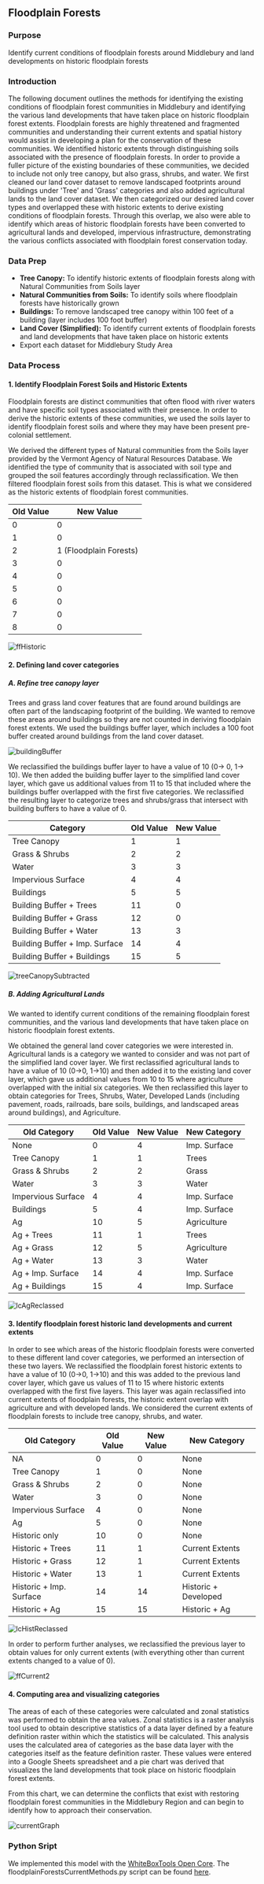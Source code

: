 ## Floodplain Forests

### Purpose
Identify current conditions of floodplain forests around Middlebury and land developments on historic floodplain forests


### Introduction
The following document outlines the methods for identifying the existing conditions of floodplain forest communities in Middlebury and identifying the various land developments that have taken place on historic floodplain forest extents. Floodplain forests are highly threatened and fragmented communities and understanding their current extents and spatial history would assist in developing a plan for the conservation of these communities. We identified historic extents through distinguishing soils associated with the presence of floodplain forests. In order to provide a fuller picture of the existing boundaries of these communities, we decided to include not only tree canopy, but also grass, shrubs, and water. We first cleaned our land cover dataset to remove landscaped footprints around buildings under 'Tree' and 'Grass' categories and also added agricultural lands to the land cover dataset. We then categorized our desired land cover types and overlapped these with historic extents to derive existing conditions of floodplain forests. Through this overlap, we also were able to identify which areas of historic floodplain forests have been converted to agricultural lands and developed, impervious infrastructure, demonstrating the various conflicts associated with floodplain forest conservation today.


### Data Prep

- **Tree Canopy:** To identify historic extents of floodplain forests along with Natural Communities from Soils layer
- **Natural Communities from Soils:** To identify soils where floodplain forests have historically grown
- **Buildings:** To remove landscaped tree canopy within 100 feet of a building (layer includes 100 foot buffer)
- **Land Cover (Simplified):** To identify current extents of floodplain forests and land developments that have taken place on historic extents
- Export each dataset for Middlebury Study Area

### Data Process

#### 1. Identify Floodplain Forest Soils and Historic Extents

Floodplain forests are distinct communities that often flood with river waters and have specific soil types associated with their presence. In order to derive the historic extents of these communities, we used the soils layer to identify floodplain forest soils and where they may have been present pre-colonial settlement.

We derived the different types of Natural communities from the Soils layer provided by the Vermont Agency of Natural Resources Database. We identified the type of community that is associated with soil type and grouped the soil features accordingly through reclassification. We then filtered floodplain forest soils from this dataset. This is what we considered as the historic extents of floodplain forest communities.

| Old Value | New Value |
| ------| --------- |
| 0 | 0 |
| 1 | 0 |
| 2 | 1 (Floodplain Forests) |
| 3| 0 |
| 4 | 0 |
| 5 | 0 |  
| 6| 0 |
| 7| 0 |
| 8 | 0 |

![ffHistoric](/assets/images/ffHistoric.png)


#### 2. Defining land cover categories


##### A. Refine tree canopy layer

Trees and grass land cover features that are found around buildings are often part of the landscaping footprint of the building. We wanted to remove these areas around buildings so they are not counted in deriving floodplain forest extents. We used the buildings buffer layer, which includes a 100 foot buffer created around buildings from the land cover dataset.

![buildingBuffer](/Users/sanjanaroy/Documents/CollegeProjects/GEOG310/wbt_pySpace-master/assets/images/buildingBuffer.png)

We reclassified the buildings buffer layer to have a value of 10 (0-> 0, 1-> 10). We then added the building buffer layer to the simplified land cover layer, which gave us additional values from 11 to 15 that included where the buildings buffer overlapped with the first five categories. We reclassified the resulting layer to categorize trees and shrubs/grass that intersect with building buffers to have a value of 0.

| Category | Old Value | New Value |
| ------| --------- | --------- |
| Tree Canopy | 1 | 1 |
| Grass & Shrubs | 2 | 2 |
| Water | 3 | 3 |
| Impervious Surface | 4 | 4 |
| Buildings | 5 | 5 |
| Building Buffer + Trees | 11 | 0 |
| Building Buffer + Grass | 12 | 0 |
| Building Buffer + Water| 13 | 3 |
| Building Buffer + Imp. Surface | 14 | 4 |
| Building Buffer + Buildings | 15 | 5 |

![treeCanopySubtracted](/Users/sanjanaroy/Documents/CollegeProjects/GEOG310/wbt_pySpace-master/assets/images/treeCanopySubtracted.png)


##### B. Adding Agricultural Lands

We wanted to identify current conditions of the remaining floodplain forest communities, and the various land developments that have taken place on historic floodplain forest extents.

We obtained the general land cover categories we were interested in. Agricultural lands is a category we wanted to consider and was not part of the simplified land cover layer. We first reclassified agricultural lands to have a value of 10 (0->0, 1->10) and then added it to the existing land cover layer, which gave us additional values from 10 to 15 where agriculture overlapped with the initial six categories. We then reclassified this layer to obtain categories for Trees, Shrubs, Water, Developed Lands (including pavement, roads, railroads, bare soils, buildings, and landscaped areas around buildings), and Agriculture.

| Old Category | Old Value | New Value | New Category |
| ------| --------- | --------- | ------ |
| None | 0 | 4 | Imp. Surface |
| Tree Canopy | 1 | 1 | Trees |
| Grass & Shrubs | 2 | 2 | Grass |
| Water | 3 | 3 | Water |
| Impervious Surface | 4 | 4 | Imp. Surface |
| Buildings | 5 | 4 | Imp. Surface |
| Ag | 10 | 5 | Agriculture |
| Ag + Trees | 11 | 1 | Trees |
| Ag + Grass | 12 | 5 | Agriculture |
| Ag + Water| 13 | 3 | Water |
| Ag + Imp. Surface | 14 | 4 | Imp. Surface |
| Ag + Buildings | 15 | 4 | Imp. Surface |


![lcAgReclassed](/Users/sanjanaroy/Documents/CollegeProjects/GEOG310/wbt_pySpace-master/assets/images/lcAgReclassed.png)


#### 3. Identify floodplain forest historic land developments and current extents

In order to see which areas of the historic floodplain forests were converted to these different land cover categories, we performed an intersection of these two layers. We reclassified the floodplain forest historic extents to have a value of 10 (0->0, 1->10) and this was added to the previous land cover layer, which gave us values of 11 to 15 where historic extents overlapped with the first five layers. This layer was again reclassified into current extents of floodplain forests, the historic extent overlap with agriculture and with developed lands. We considered the current extents of floodplain forests to include tree canopy, shrubs, and water.

| Old Category | Old Value | New Value | New Category |
| ------| --------- | --------- | ------ |
| NA | 0 | 0 | None |
| Tree Canopy | 1 | 0 | None |
| Grass & Shrubs | 2 | 0 | None |
| Water | 3 | 0 | None |
| Impervious Surface | 4 | 0 | None |
| Ag | 5 | 0 | None |
| Historic only | 10 | 0 | None |
| Historic + Trees | 11 | 1 | Current Extents |
| Historic + Grass | 12 | 1 | Current Extents |
| Historic + Water| 13 | 1 | Current Extents |
| Historic + Imp. Surface | 14 | 14 | Historic + Developed |
| Historic + Ag | 15 | 15 | Historic + Ag |

![lcHistReclassed](/Users/sanjanaroy/Documents/CollegeProjects/GEOG310/wbt_pySpace-master/assets/images/lcHistReclassed.png)

In order to perform further analyses, we reclassified the previous layer to obtain values for only current extents (with everything other than current extents changed to a value of 0).

![ffCurrent2](/Users/sanjanaroy/Documents/CollegeProjects/GEOG310/wbt_pySpace-master/assets/images/ffCurrent2.png)

#### 4. Computing area and visualizing categories

The areas of each of these categories were calculated and zonal statistics was performed to obtain the area values. Zonal statistics is a raster analysis tool used to obtain descriptive statistics of a data layer defined by a feature definition raster within which the statistics will be calculated. This analysis uses the calculated area of categories as the base data layer with the categories itself as the feature definition raster. These values were entered into a Google Sheets spreadsheet and a pie chart was derived that visualizes the land developments that took place on historic floodplain forest extents.

From this chart, we can determine the conflicts that exist with restoring floodplain forest communities in the Middlebury Region and can begin to identify how to approach their conservation.

![currentGraph](/Users/sanjanaroy/Documents/CollegeProjects/GEOG310/wbt_pySpace-master/assets/images/currentGraph.png)


### Python Sript

We implemented this model with the [WhiteBoxTools Open Core](https://www.whiteboxgeo.com/geospatial-software/). The floodplainForestsCurrentMethods.py script can be found [here](Users/sanjanaroy/Documents/CollegeProjects/GEOG310/wbt_pySpace-master/floodplainForestsCurrentMethods.py).
